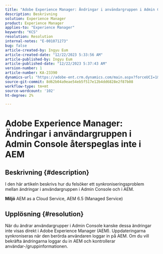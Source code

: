 ```yaml
---
title: "Adobe Experience Manager: Ändringar i användargruppen i Admin Console återspeglas inte i AEM"
description: Beskrivning
solution: Experience Manager
product: Experience Manager
applies-to: "Experience Manager"
keywords: "KCS"
resolution: Resolution
internal-notes: "E-001071273"
bug: false
article-created-by: Ingyu Eum
article-created-date: "12/22/2023 5:33:56 AM"
article-published-by: Ingyu Eum
article-published-date: "12/22/2023 5:37:43 AM"
version-number: 1
article-number: KA-23390
dynamics-url: "https://adobe-ent.crm.dynamics.com/main.aspx?forceUCI=1&pagetype=entityrecord&etn=knowledgearticle&id=a74297b1-8ba0-ee11-be37-6045bd006a22"
source-git-commit: 8d62b04a9eae54eb5f517e12b4dd6828e2f87b08
workflow-type: tm+mt
source-wordcount: '102'
ht-degree: 2%

---
```


# Adobe Experience Manager: Ändringar i användargruppen i Admin Console återspeglas inte i AEM

## Beskrivning {#description}


I den här artikeln beskrivs hur du felsöker ett synkroniseringsproblem mellan ändringar i användargruppen i Admin Console och i AEM.

<b>Miljö</b>
AEM as a Cloud Service, AEM 6.5 (Managed Service)


## Upplösning {#resolution}


När du ändrar användargrupper i Admin Console kanske dessa ändringar inte visas direkt i Adobe Experience Manager (AEM). Uppdateringarna synkroniseras när den berörda användaren loggar in på AEM. Om du vill bekräfta ändringarna loggar du in AEM och kontrollerar användar-/gruppinformationen.
